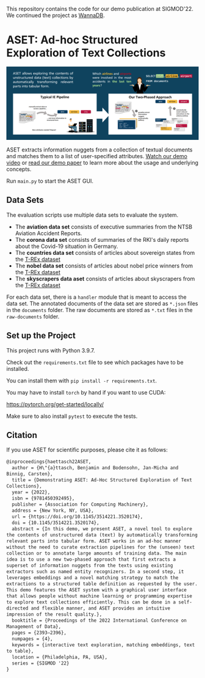 This repository contains the code for our demo publication at SIGMOD'22. We continued the project as [WannaDB](https://link.tuda.systems/wannadb).

# ASET: Ad-hoc Structured Exploration of Text Collections

![ASET Overview](aset-overview.png)

ASET extracts information nuggets from a collection of textual documents and matches them to a list of user-specified
attributes. [Watch our demo video](https://link.tuda.systems/aset-video) or [read our demo paper](https://dl.acm.org/doi/abs/10.1145/3514221.3520174) to learn more about the usage and underlying concepts.

Run `main.py` to start the ASET GUI.

## Data Sets

The evaluation scripts use multiple data sets to evaluate the system.

* The **aviation data set** consists of executive summaries from the NTSB Aviation Accident Reports.
* The **corona data set** consists of summaries of the RKI's daily reports about the Covid-19 situation in Germany.
* The **countries data set** consists of articles about sovereign states from the [T-REx dataset](https://hadyelsahar.github.io/t-rex/)
* The **nobel data set** consists of articles about nobel price winners from the [T-REx dataset](https://hadyelsahar.github.io/t-rex/)
* The **skyscrapers data aset** consists of articles about skyscrapers from the [T-REx dataset](https://hadyelsahar.github.io/t-rex/)

For each data set, there is a `handler` module that is meant to access the data set. The annotated documents of the data
set are stored as `*.json` files in the `documents` folder. The raw documents are stored as `*.txt` files in
the `raw-documents` folder.

## Set up the Project

This project runs with Python 3.9.7.

Check out the `requirements.txt` file to see which packages have to be installed.

You can install them with `pip install -r requirements.txt`.

You may have to install `torch` by hand if you want to use CUDA:

https://pytorch.org/get-started/locally/

Make sure to also install `pytest` to execute the tests.

## Citation

If you use ASET for scientific purposes, please cite it as follows:

```
@inproceedings{haettasch22ASET,
  author = {H\"{a}ttasch, Benjamin and Bodensohn, Jan-Micha and Binnig, Carsten},
  title = {Demonstrating ASET: Ad-Hoc Structured Exploration of Text Collections},
  year = {2022},
  isbn = {9781450392495},
  publisher = {Association for Computing Machinery},
  address = {New York, NY, USA},
  url = {https://doi.org/10.1145/3514221.3520174},
  doi = {10.1145/3514221.3520174},
  abstract = {In this demo, we present ASET, a novel tool to explore the contents of unstructured data (text) by automatically transforming relevant parts into tabular form. ASET works in an ad-hoc manner without the need to curate extraction pipelines for the (unseen) text collection or to annotate large amounts of training data. The main idea is to use a new two-phased approach that first extracts a superset of information nuggets from the texts using existing extractors such as named entity recognizers. In a second step, it leverages embeddings and a novel matching strategy to match the extractions to a structured table definition as requested by the user. This demo features the ASET system with a graphical user interface that allows people without machine learning or programming expertise to explore text collections efficiently. This can be done in a self-directed and flexible manner, and ASET provides an intuitive impression of the result quality.},
  booktitle = {Proceedings of the 2022 International Conference on Management of Data},
  pages = {2393–2396},
  numpages = {4},
  keywords = {interactive text exploration, matching embeddings, text to table},
  location = {Philadelphia, PA, USA},
  series = {SIGMOD '22}
}
```
